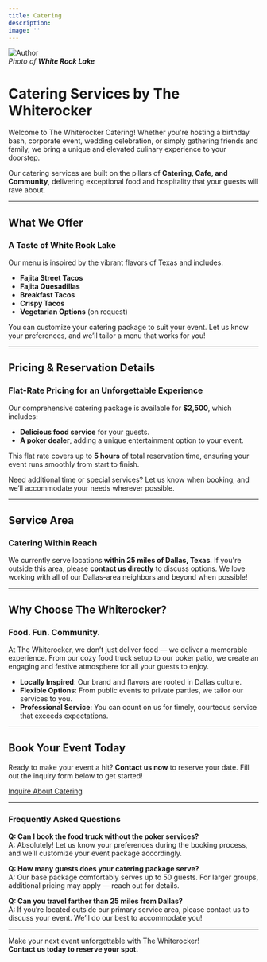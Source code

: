 ```yaml
---
title: Catering
description: 
image: ''
---
```


<div class="gallery-box">
  <div class="gallery">
    <img src="/images/services/catering-service.webp" loading="lazy" alt="Author">
  </div>
  <em>Photo of <b>White Rock Lake</b></em>
</div>


# Catering Services by The Whiterocker  
Welcome to The Whiterocker Catering! Whether you're hosting a birthday bash, corporate event, wedding celebration, or simply gathering friends and family, we bring a unique and elevated culinary experience to your doorstep.  

Our catering services are built on the pillars of **Catering, Cafe, and Community**, delivering exceptional food and hospitality that your guests will rave about.  

---

## **What We Offer**  
### A Taste of White Rock Lake  
Our menu is inspired by the vibrant flavors of Texas and includes:  
- **Fajita Street Tacos**  
- **Fajita Quesadillas**  
- **Breakfast Tacos**  
- **Crispy Tacos**  
- **Vegetarian Options** (on request)  

You can customize your catering package to suit your event. Let us know your preferences, and we’ll tailor a menu that works for you!  

---

## **Pricing & Reservation Details**  
### Flat-Rate Pricing for an Unforgettable Experience  
Our comprehensive catering package is available for **$2,500**, which includes:  
- **Delicious food service** for your guests.  
- **A poker dealer**, adding a unique entertainment option to your event.  

This flat rate covers up to **5 hours** of total reservation time, ensuring your event runs smoothly from start to finish.  

Need additional time or special services? Let us know when booking, and we’ll accommodate your needs wherever possible.  

---

## **Service Area**  
### Catering Within Reach  
We currently serve locations **within 25 miles of Dallas, Texas**. If you're outside this area, please **contact us directly** to discuss options. We love working with all of our Dallas-area neighbors and beyond when possible!  

---

## **Why Choose The Whiterocker?**  
### Food. Fun. Community.  
At The Whiterocker, we don’t just deliver food — we deliver a memorable experience. From our cozy food truck setup to our poker patio, we create an engaging and festive atmosphere for all your guests to enjoy.  

- **Locally Inspired**: Our brand and flavors are rooted in Dallas culture.  
- **Flexible Options**: From public events to private parties, we tailor our services to you.  
- **Professional Service**: You can count on us for timely, courteous service that exceeds expectations.  

---

## **Book Your Event Today**  
Ready to make your event a hit? **Contact us now** to reserve your date. Fill out the inquiry form below to get started!  

[Inquire About Catering](#)  

---

### Frequently Asked Questions  
**Q: Can I book the food truck without the poker services?**  
A: Absolutely! Let us know your preferences during the booking process, and we’ll customize your event package accordingly.  

**Q: How many guests does your catering package serve?**  
A: Our base package comfortably serves up to 50 guests. For larger groups, additional pricing may apply — reach out for details.  

**Q: Can you travel farther than 25 miles from Dallas?**  
A: If you’re located outside our primary service area, please contact us to discuss your event. We’ll do our best to accommodate you!  

---

Make your next event unforgettable with The Whiterocker!  
**Contact us today to reserve your spot.**  
